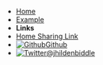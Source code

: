 <!-- docs/_sidebar.md -->

- [Home](/ "IMADE3D plaintext docs")
- [Example](example "titles like this are for seo")
- **Links**
- [Home Sharing Link](https://imade3d.github.io/awesome-docs/)
- [![Github](https://icongram.jgog.in/simple/github.svg?color=808080&size=16)Github](https://github.com/imade3d/awesome-docs)
- [![Twitter](https://icongram.jgog.in/simple/twitter.svg?colored&size=16)@jhildenbiddle](http://twitter.com/yesimade3d)